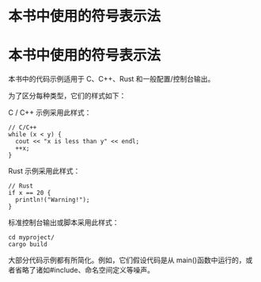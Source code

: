 # 本书中使用的符号表示法

# 本书中使用的符号表示法

本书中的代码示例适用于 C、C++、Rust 和一般配置/控制台输出。

为了区分每种类型，它们的样式如下：

C / C++ 示例采用此样式：

```
// C/C++
while (x < y) {
  cout << "x is less than y" << endl;
  ++x;
} 
```

Rust 示例采用此样式：

```
// Rust
if x == 20 {
  println!("Warning!");
} 
```

标准控制台输出或脚本采用此样式：

```
cd myproject/
cargo build 
```

大部分代码示例都有所简化。例如，它们假设代码是从 main()函数中运行的，或者省略了诸如#include、命名空间定义等噪声。
